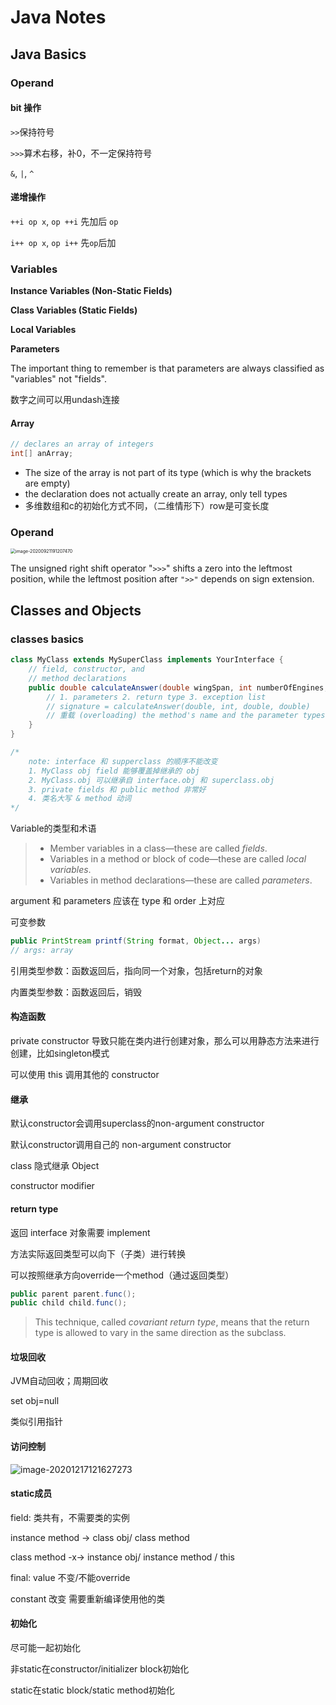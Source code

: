 # Java Notes

## Java Basics

### Operand

#### bit 操作

`>>`保持符号

`>>>`算术右移，补0，不一定保持符号

`&`, `|`, `^`

#### 递增操作

`++i op x`, `op ++i` 先加后 `op`

`i++ op x`, `op i++` 先`op`后加

### Variables

**Instance Variables (Non-Static Fields)** 

**Class Variables (Static Fields)** 

**Local Variables**

**Parameters** 

The important thing to remember is that parameters are always classified as "variables" not "fields".

数字之间可以用undash连接

#### Array

```java
// declares an array of integers
int[] anArray;
```

- The size of the array is not part of its type (which is why the brackets are empty)
-  the declaration does not actually create an array, only tell types
- 多维数组和c的初始化方式不同，（二维情形下）row是可变长度

### Operand

<img src="D:\onedrive\files\notes\img\image-20200921191207470.png" alt="image-20200921191207470" style="zoom:50%;" />

The unsigned right shift operator "`>>>`" shifts a zero into the leftmost position, while the leftmost position after `">>"` depends on sign extension.

## Classes and Objects

### classes basics

```java
class MyClass extends MySuperClass implements YourInterface {
    // field, constructor, and
    // method declarations
    public double calculateAnswer(double wingSpan, int numberOfEngines, double length, double grossTons) {
        // 1. parameters 2. return type 3. exception list
        // signature = calculateAnswer(double, int, double, double)
        // 重载 (overloading) the method's name and the parameter types.
    }
}

/*
	note: interface 和 supperclass 的顺序不能改变
	1. MyClass obj field 能够覆盖掉继承的 obj
	2. MyClass.obj 可以继承自 interface.obj 和 superclass.obj
	3. private fields 和 public method 非常好
	4. 类名大写 & method 动词
*/
```

Variable的类型和术语

> - Member variables in a class—these are called *fields*.
> - Variables in a method or block of code—these are called *local variables*.
> - Variables in method declarations—these are called *parameters*.

argument 和 parameters 应该在 type 和 order 上对应

可变参数

```java
public PrintStream printf(String format, Object... args)
// args: array
```

引用类型参数：函数返回后，指向同一个对象，包括return的对象

内置类型参数：函数返回后，销毁

#### 构造函数

private constructor 导致只能在类内进行创建对象，那么可以用静态方法来进行创建，比如singleton模式

可以使用 this 调用其他的 constructor

#### 继承

默认constructor会调用superclass的non-argument constructor

默认constructor调用自己的 non-argument constructor

class 隐式继承 Object

constructor modifier

#### return type

返回 interface 对象需要 implement

方法实际返回类型可以向下（子类）进行转换

可以按照继承方向override一个method（通过返回类型）

```java
public parent parent.func();
public child child.func();
```

> This technique, called *covariant return type*, means that the return type is allowed to vary in the same direction as the subclass.



#### 垃圾回收

JVM自动回收；周期回收

set obj=null

类似引用指针

#### 访问控制

![image-20201217121627273](D:\onedrive\files\notes\notes\img\image-20201217121627273.png)

#### static成员

field: 类共有，不需要类的实例

instance method -> class obj/ class method

class method -x-> instance obj/ instance method / this

final: value 不变/不能override

constant 改变 需要重新编译使用他的类

#### 初始化

尽可能一起初始化

非static在constructor/initializer block初始化

static在static block/static method初始化

